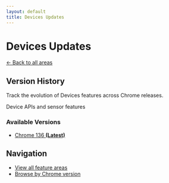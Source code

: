 ```yaml
---
layout: default
title: Devices Updates
---
```


# Devices Updates

[← Back to all areas](../index.html)

## Version History

Track the evolution of Devices features across Chrome releases.

Device APIs and sensor features

### Available Versions

- [Chrome 136 **(Latest)**](./chrome-136-en.html)

## Navigation

- [View all feature areas](../index.html)
- [Browse by Chrome version](../../versions/index.html)

